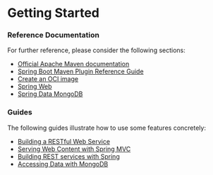 # Getting Started

### Reference Documentation
For further reference, please consider the following sections:

* [Official Apache Maven documentation](https://maven.apache.org/guides/index.html)
* [Spring Boot Maven Plugin Reference Guide](https://docs.spring.io/spring-boot/docs/2.6.0/maven-plugin/reference/html/)
* [Create an OCI image](https://docs.spring.io/spring-boot/docs/2.6.0/maven-plugin/reference/html/#build-image)
* [Spring Web](https://docs.spring.io/spring-boot/docs/2.6.0/reference/htmlsingle/#boot-features-developing-web-applications)
* [Spring Data MongoDB](https://docs.spring.io/spring-boot/docs/2.6.0/reference/htmlsingle/#boot-features-mongodb)

### Guides
The following guides illustrate how to use some features concretely:

* [Building a RESTful Web Service](https://spring.io/guides/gs/rest-service/)
* [Serving Web Content with Spring MVC](https://spring.io/guides/gs/serving-web-content/)
* [Building REST services with Spring](https://spring.io/guides/tutorials/bookmarks/)
* [Accessing Data with MongoDB](https://spring.io/guides/gs/accessing-data-mongodb/)

